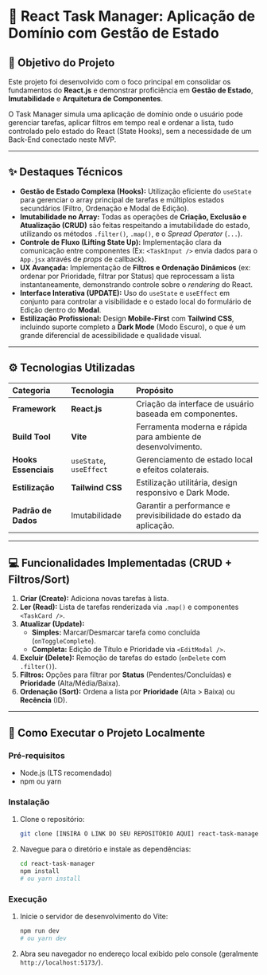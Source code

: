 # 🚀 React Task Manager: Aplicação de Domínio com Gestão de Estado

## 🎯 Objetivo do Projeto

Este projeto foi desenvolvido com o foco principal em consolidar os fundamentos do **React.js** e demonstrar proficiência em **Gestão de Estado**, **Imutabilidade** e **Arquitetura de Componentes**.

O Task Manager simula uma aplicação de domínio onde o usuário pode gerenciar tarefas, aplicar filtros em tempo real e ordenar a lista, tudo controlado pelo estado do React (State Hooks), sem a necessidade de um Back-End conectado neste MVP.

---

## ✨ Destaques Técnicos

* **Gestão de Estado Complexa (Hooks):** Utilização eficiente do `useState` para gerenciar o array principal de tarefas e múltiplos estados secundários (Filtro, Ordenação e Modal de Edição).
* **Imutabilidade no Array:** Todas as operações de **Criação, Exclusão e Atualização (CRUD)** são feitas respeitando a imutabilidade do estado, utilizando os métodos `.filter()`, `.map()`, e o *Spread Operator* (`...`).
* **Controle de Fluxo (Lifting State Up):** Implementação clara da comunicação entre componentes (Ex: `<TaskInput />` envia dados para o `App.jsx` através de *props* de callback).
* **UX Avançada:** Implementação de **Filtros e Ordenação Dinâmicos** (ex: ordenar por Prioridade, filtrar por Status) que reprocessam a lista instantaneamente, demonstrando controle sobre o *rendering* do React.
* **Interface Interativa (UPDATE):** Uso do `useState` e `useEffect` em conjunto para controlar a visibilidade e o estado local do formulário de Edição dentro do **Modal**.
* **Estilização Profissional:** Design **Mobile-First** com **Tailwind CSS**, incluindo suporte completo a **Dark Mode** (Modo Escuro), o que é um grande diferencial de acessibilidade e qualidade visual.

---

## ⚙️ Tecnologias Utilizadas

| Categoria | Tecnologia | Propósito |
| :--- | :--- | :--- |
| **Framework** | **React.js** | Criação da interface de usuário baseada em componentes. |
| **Build Tool** | **Vite** | Ferramenta moderna e rápida para ambiente de desenvolvimento. |
| **Hooks Essenciais** | `useState`, `useEffect` | Gerenciamento de estado local e efeitos colaterais. |
| **Estilização** | **Tailwind CSS** | Estilização utilitária, design responsivo e Dark Mode. |
| **Padrão de Dados** | Imutabilidade | Garantir a performance e previsibilidade do estado da aplicação. |

---

## 💻 Funcionalidades Implementadas (CRUD + Filtros/Sort)

1.  **Criar (Create):** Adiciona novas tarefas à lista.
2.  **Ler (Read):** Lista de tarefas renderizada via `.map()` e componentes `<TaskCard />`.
3.  **Atualizar (Update):**
    * **Simples:** Marcar/Desmarcar tarefa como concluída (`onToggleComplete`).
    * **Completa:** Edição de Título e Prioridade via `<EditModal />`.
4.  **Excluir (Delete):** Remoção de tarefas do estado (`onDelete` com `.filter()`).
5.  **Filtros:** Opções para filtrar por **Status** (Pendentes/Concluídas) e **Prioridade** (Alta/Média/Baixa).
6.  **Ordenação (Sort):** Ordena a lista por **Prioridade** (Alta > Baixa) ou **Recência** (ID).

---

## 🚀 Como Executar o Projeto Localmente

### Pré-requisitos
* Node.js (LTS recomendado)
* npm ou yarn

### Instalação

1.  Clone o repositório:
    ```bash
    git clone [INSIRA O LINK DO SEU REPOSITÓRIO AQUI] react-task-manager
    ```
2.  Navegue para o diretório e instale as dependências:
    ```bash
    cd react-task-manager
    npm install
    # ou yarn install
    ```

### Execução

1.  Inicie o servidor de desenvolvimento do Vite:
    ```bash
    npm run dev
    # ou yarn dev
    ```
2.  Abra seu navegador no endereço local exibido pelo console (geralmente `http://localhost:5173/`).
